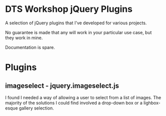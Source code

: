 DTS Workshop jQuery Plugins
=============

A selection of jQuery plugins that I've developed for various projects.

No guarantee is made that any will work in your particular use case, but they work in mine.

Documentation is spare.

Plugins
=============

imageselect - jquery.imageselect.js
-------------
I found I needed a way of allowing a user to select from a list of images. 
The majority of the solutions I could find involved a drop-down box or a
lighbox-esque gallery selection.

